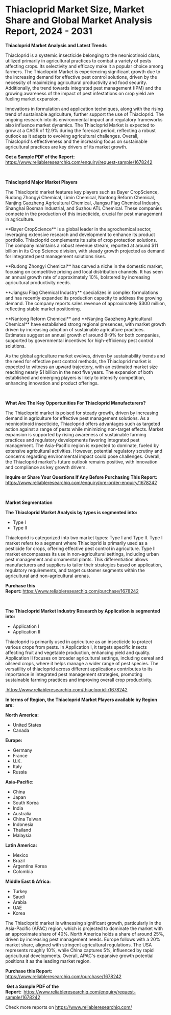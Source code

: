 <p><h1>Thiacloprid Market Size, Market Share and Global Market Analysis Report, 2024 - 2031</h1></p><p><strong>Thiacloprid Market Analysis and Latest Trends</strong></p>
<p><p>Thiacloprid is a systemic insecticide belonging to the neonicotinoid class, utilized primarily in agricultural practices to combat a variety of pests affecting crops. Its selectivity and efficacy make it a popular choice among farmers. The Thiacloprid Market is experiencing significant growth due to the increasing demand for effective pest control solutions, driven by the necessity of maximizing agricultural productivity and food security. Additionally, the trend towards integrated pest management (IPM) and the growing awareness of the impact of pest infestations on crop yield are fueling market expansion.</p><p>Innovations in formulation and application techniques, along with the rising trend of sustainable agriculture, further support the use of Thiacloprid. The ongoing research into its environmental impact and regulatory frameworks also influence market dynamics. The Thiacloprid Market is expected to grow at a CAGR of 12.9% during the forecast period, reflecting a robust outlook as it adapts to evolving agricultural challenges. Overall, Thiacloprid's effectiveness and the increasing focus on sustainable agricultural practices are key drivers of its market growth.</p></p>
<p><strong>Get a Sample PDF of the Report:&nbsp;</strong> <a href="https://www.reliableresearchiq.com/enquiry/request-sample/1678242?utm_campaign=1140&utm_medium=2&utm_source=Github&utm_content=ia&utm_term=28122024&utm_id=thiacloprid">https://www.reliableresearchiq.com/enquiry/request-sample/1678242</a></p>
<p>&nbsp;</p>
<p><strong>Thiacloprid Major Market Players</strong></p>
<p><p>The Thiacloprid market features key players such as Bayer CropScience, Rudong Zhongyi Chemical, Limin Chemical, Nantong Reform Chemical, Nanjing Gaozheng Agricultural Chemical, Jiangsu Flag Chemical Industry, Shanghai Bosman Industrial, and Suzhou ATL Chemical. These companies compete in the production of this insecticide, crucial for pest management in agriculture. </p><p>**Bayer CropScience** is a global leader in the agrochemical sector, leveraging extensive research and development to enhance its product portfolio. Thiacloprid complements its suite of crop protection solutions. The company maintains a robust revenue stream, reported at around $11 billion in its Crop Science division, with steady growth projected as demand for integrated pest management solutions rises.</p><p>**Rudong Zhongyi Chemical** has carved a niche in the domestic market, focusing on competitive pricing and local distribution channels. It has seen an annual growth rate of approximately 10%, bolstered by increasing agricultural productivity needs. </p><p>**Jiangsu Flag Chemical Industry** specializes in complex formulations and has recently expanded its production capacity to address the growing demand. The company reports sales revenue of approximately $300 million, reflecting stable market positioning.</p><p>**Nantong Reform Chemical** and **Nanjing Gaozheng Agricultural Chemical** have established strong regional presences, with market growth driven by increasing adoption of sustainable agriculture practices. Estimates suggest an annual growth of around 8-9% for both companies, supported by governmental incentives for high-efficiency pest control solutions.</p><p>As the global agriculture market evolves, driven by sustainability trends and the need for effective pest control methods, the Thiacloprid market is expected to witness an upward trajectory, with an estimated market size reaching nearly $1 billion in the next five years. The expansion of both established and emerging players is likely to intensify competition, enhancing innovation and product offerings.</p></p>
<p>&nbsp;</p>
<p><strong>What Are The Key Opportunities For Thiacloprid Manufacturers?</strong></p>
<p><p>The Thiacloprid market is poised for steady growth, driven by increasing demand in agriculture for effective pest management solutions. As a neonicotinoid insecticide, Thiacloprid offers advantages such as targeted action against a range of pests while minimizing non-target effects. Market expansion is supported by rising awareness of sustainable farming practices and regulatory developments favoring integrated pest management. The Asia-Pacific region is expected to dominate, fueled by extensive agricultural activities. However, potential regulatory scrutiny and concerns regarding environmental impact could pose challenges. Overall, the Thiacloprid market's future outlook remains positive, with innovation and compliance as key growth drivers.</p></p>
<p><strong>Inquire or Share Your Questions If Any Before Purchasing This Report:</strong> <a href="https://www.reliableresearchiq.com/enquiry/pre-order-enquiry/1678242?utm_campaign=1140&utm_medium=2&utm_source=Github&utm_content=ia&utm_term=28122024&utm_id=thiacloprid">https://www.reliableresearchiq.com/enquiry/pre-order-enquiry/1678242</a></p>
<p>&nbsp;</p>
<p><strong>Market Segmentation</strong></p>
<p><strong>The Thiacloprid Market Analysis by types is segmented into:</strong></p>
<p><ul><li>Type I</li><li>Type II</li></ul></p>
<p><p>Thiacloprid is categorized into two market types: Type I and Type II. Type I market refers to a segment where Thiacloprid is primarily used as a pesticide for crops, offering effective pest control in agriculture. Type II market encompasses its use in non-agricultural settings, including urban pest management and ornamental plants. This differentiation allows manufacturers and suppliers to tailor their strategies based on application, regulatory requirements, and target customer segments within the agricultural and non-agricultural arenas.</p></p>
<p><strong>Purchase this Report:&nbsp;</strong><a href="https://www.reliableresearchiq.com/purchase/1678242?utm_campaign=1140&utm_medium=2&utm_source=Github&utm_content=ia&utm_term=28122024&utm_id=thiacloprid">https://www.reliableresearchiq.com/purchase/1678242</a></p>
<p>&nbsp;</p>
<p><strong>The Thiacloprid Market Industry Research by Application is segmented into:</strong></p>
<p><ul><li>Application I</li><li>Application II</li></ul></p>
<p><p>Thiacloprid is primarily used in agriculture as an insecticide to protect various crops from pests. In Application I, it targets specific insects affecting fruit and vegetable production, enhancing yield and quality. Application II focuses on broader agricultural settings, including cereal and oilseed crops, where it helps manage a wider range of pest species. The versatility of thiacloprid across different applications contributes to its importance in integrated pest management strategies, promoting sustainable farming practices and improving overall crop productivity.</p></p>
<p><a href="https://www.reliableresearchiq.com/thiacloprid-r1678242?utm_campaign=1140&utm_medium=2&utm_source=Github&utm_content=ia&utm_term=28122024&utm_id=thiacloprid">&nbsp;https://www.reliableresearchiq.com/thiacloprid-r1678242</a></p>
<p><strong>In terms of Region, the Thiacloprid Market Players available by Region are:</strong></p>
<p>
    <p> <strong> North America: </strong>
        <ul>
            <li>United States</li>
            <li>Canada</li>
        </ul>
        </p> 
    <p> <strong> Europe: </strong>
        <ul>
            <li>Germany</li>
            <li>France</li>
            <li>U.K.</li>
            <li>Italy</li>
            <li>Russia</li>
        </ul>
        </p> 
    <p> <strong> Asia-Pacific: </strong>
        <ul>
            <li>China</li>
            <li>Japan</li>
            <li>South Korea</li>
            <li>India</li>
            <li>Australia</li>
            <li>China Taiwan</li>
            <li>Indonesia</li>
            <li>Thailand</li>
            <li>Malaysia</li>
        </ul>
        </p> 
    <p> <strong> Latin America: </strong>
        <ul>
            <li>Mexico</li>
            <li>Brazil</li>
            <li>Argentina Korea</li>
            <li>Colombia</li>
        </ul>
        </p> 
    <p> <strong> Middle East & Africa: </strong>
        <ul>
            <li>Turkey</li>
            <li>Saudi</li>
            <li>Arabia</li>
            <li>UAE</li>
            <li>Korea</li>
        </ul>
    </p>
    </p>
<p><p>The Thiacloprid market is witnessing significant growth, particularly in the Asia-Pacific (APAC) region, which is projected to dominate the market with an approximate share of 40%. North America holds a share of around 25%, driven by increasing pest management needs. Europe follows with a 20% market share, aligned with stringent agricultural regulations. The USA represents roughly 10%, while China captures 5%, influenced by rapid agricultural developments. Overall, APAC's expansive growth potential positions it as the leading market region.</p></p>
<p><strong>Purchase this Report: </strong><a href="https://www.reliableresearchiq.com/purchase/1678242?utm_campaign=1140&utm_medium=2&utm_source=Github&utm_content=ia&utm_term=28122024&utm_id=thiacloprid">https://www.reliableresearchiq.com/purchase/1678242</a></p>
<p>&nbsp;<strong>Get a Sample PDF of the Report:&nbsp;&nbsp;</strong><a href="https://www.reliableresearchiq.com/enquiry/request-sample/1678242?utm_campaign=1140&utm_medium=2&utm_source=Github&utm_content=ia&utm_term=28122024&utm_id=thiacloprid">https://www.reliableresearchiq.com/enquiry/request-sample/1678242</a></p>
<p><strong></strong></p>
<p>Check more reports on <a href="https://www.reliableresearchiq.com/?utm_campaign=1140&utm_medium=2&utm_source=Github&utm_content=ia&utm_term=28122024&utm_id=thiacloprid">https://www.reliableresearchiq.com/</a></p>